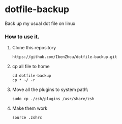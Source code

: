 # dotfile-backup
Back up my usual dot file on linux

### How to use it.
1. Clone this repository
    ```
    https://github.com/IbenZhou/dotfile-backup.git
    ````

2. cp all file to home
    ```
    cd dotfile-backup
    cp * ~/ -r
    ```

3. Move all the plugins to system path\
    ```
    sudo cp ./zsh/plugins /usr/share/zsh
    ```

4. Make them work
    ```
    source .zshrc
    ```